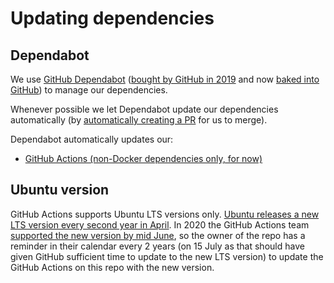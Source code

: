 # Updating dependencies

## Dependabot

We use [GitHub Dependabot](https://docs.github.com/en/github/administering-a-repository/keeping-your-dependencies-updated-automatically)
([bought by GitHub in 2019](https://dependabot.com/blog/hello-github/) and now
[baked into GitHub](https://github.blog/2020-06-01-keep-all-your-packages-up-to-date-with-dependabot/))
to manage our dependencies.

Whenever possible we let Dependabot update our dependencies automatically (by
[automatically creating a PR](https://docs.github.com/en/github/administering-a-repository/managing-pull-requests-for-dependency-updates#about-github-dependabot-pull-requests)
for us to merge).

Dependabot automatically updates our:

- [GitHub Actions (non-Docker dependencies only, for now)](https://github.blog/2020-06-25-dependabot-now-updates-your-actions-workflows/)

## Ubuntu version

GitHub Actions supports Ubuntu LTS versions only.  [Ubuntu releases a new LTS version every second year in
April](https://wiki.ubuntu.com/Releases).  In 2020 the GitHub Actions team [supported the new version by mid
June](https://github.com/actions/virtual-environments/issues/228#issuecomment-644065532), so the owner of the repo has
a reminder in their calendar every 2 years (on 15 July as that should have given GitHub sufficient time to update to 
the new LTS version) to update the GitHub Actions on this repo with the new version.

